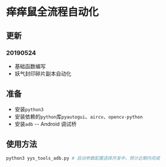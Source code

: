 # 痒痒鼠全流程自动化

## 更新

### 20190524

- 基础函数编写
- 妖气封印碎片副本自动化

## 准备

- 安装`python3`
- 安装依赖的`python`库`pyautogui`、`aircv`、`opencv-python`
- 安装`adb` -- Android 调试桥

## 使用方法

```sh
python3 yys_tools_adb.py # 启动参数配置选择开发中，预计近期内完成
```



